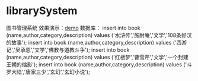 # librarySystem
图书管理系统
效果演示：[demo](https://louieye.github.io/librarySystem/)
数据库：
insert into book (name,author,category,description) values ('水浒传','施耐庵','文学','108条好汉的故事');
insert into book (name,author,category,description) values ('西游记','吴承恩','文学','佛教与道教斗争');
insert into book (name,author,category,description) values ('红楼梦','曹雪芹','文学','一个封建王朝的缩影');
insert into book (name,author,category,description) values ('斗罗大陆','唐家三少','玄幻','玄幻小说');

